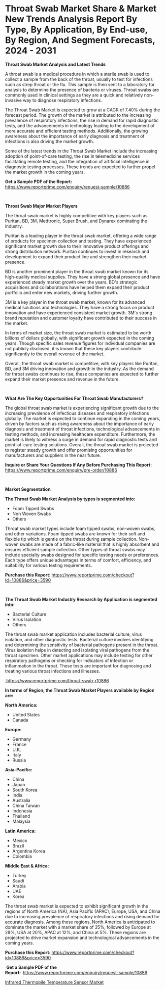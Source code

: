 <p><h1>Throat Swab Market Share & Market New Trends Analysis Report By Type, By Application, By End-use, By Region, And Segment Forecasts, 2024 - 2031</h1></p><p><strong>Throat Swab Market Analysis and Latest Trends</strong></p>
<p><p>A throat swab is a medical procedure in which a sterile swab is used to collect a sample from the back of the throat, usually to test for infections such as strep throat or the flu. This sample is then sent to a laboratory for analysis to determine the presence of bacteria or viruses. Throat swabs are commonly used in clinical settings as they are a quick and relatively non-invasive way to diagnose respiratory infections.</p><p>The Throat Swab Market is expected to grow at a CAGR of 7.40% during the forecast period. The growth of the market is attributed to the increasing prevalence of respiratory infections, the rise in demand for rapid diagnostic tests, and the advancements in technology leading to the development of more accurate and efficient testing methods. Additionally, the growing awareness about the importance of early diagnosis and treatment of infections is also driving the market growth.</p><p>Some of the latest trends in the Throat Swab Market include the increasing adoption of point-of-care testing, the rise in telemedicine services facilitating remote testing, and the integration of artificial intelligence in diagnostic testing processes. These trends are expected to further propel the market growth in the coming years.</p></p>
<p><strong>Get a Sample PDF of the Report:&nbsp;</strong> <a href="https://www.reportprime.com/enquiry/request-sample/10886">https://www.reportprime.com/enquiry/request-sample/10886</a></p>
<p>&nbsp;</p>
<p><strong>Throat Swab Major Market Players</strong></p>
<p><p>The throat swab market is highly competitive with key players such as Puritan, BD, 3M, Medtronic, Super Brush, and Dynarex dominating the industry. </p><p>Puritan is a leading player in the throat swab market, offering a wide range of products for specimen collection and testing. They have experienced significant market growth due to their innovative product offerings and strong distribution network. Puritan continues to invest in research and development to expand their product line and strengthen their market presence.</p><p>BD is another prominent player in the throat swab market known for its high-quality medical supplies. They have a strong global presence and have experienced steady market growth over the years. BD's strategic acquisitions and collaborations have helped them expand their product portfolio and enter new markets, driving further growth.</p><p>3M is a key player in the throat swab market, known for its advanced medical solutions and technologies. They have a strong focus on product innovation and have experienced consistent market growth. 3M's strong brand reputation and customer loyalty have contributed to their success in the market.</p><p>In terms of market size, the throat swab market is estimated to be worth billions of dollars globally, with significant growth expected in the coming years. Though specific sales revenue figures for individual companies are not publicly disclosed, it is known that these key players contribute significantly to the overall revenue of the market.</p><p>Overall, the throat swab market is competitive, with key players like Puritan, BD, and 3M driving innovation and growth in the industry. As the demand for throat swabs continues to rise, these companies are expected to further expand their market presence and revenue in the future.</p></p>
<p>&nbsp;</p>
<p><strong>What Are The Key Opportunities For Throat Swab Manufacturers?</strong></p>
<p><p>The global throat swab market is experiencing significant growth due to the increasing prevalence of infectious diseases and respiratory infections globally. The market is expected to continue expanding in the coming years, driven by factors such as rising awareness about the importance of early diagnosis and treatment of throat infections, technological advancements in testing methods, and increasing healthcare expenditure. Furthermore, the market is likely to witness a surge in demand for rapid diagnostic tests and point-of-care testing solutions. Overall, the throat swab market is projected to register steady growth and offer promising opportunities for manufacturers and suppliers in the near future.</p></p>
<p><strong>Inquire or Share Your Questions If Any Before Purchasing This Report:</strong> <a href="https://www.reportprime.com/enquiry/pre-order/10886">https://www.reportprime.com/enquiry/pre-order/10886</a></p>
<p>&nbsp;</p>
<p><strong>Market Segmentation</strong></p>
<p><strong>The Throat Swab Market Analysis by types is segmented into:</strong></p>
<p><ul><li>Foam Tipped Swabs</li><li>Non Woven Swabs</li><li>Others</li></ul></p>
<p><p>Throat swab market types include foam tipped swabs, non-woven swabs, and other variations. Foam tipped swabs are known for their soft and flexible tip which is gentle on the throat during sample collection. Non-woven swabs are made of a fabric-like material that is highly absorbent and ensures efficient sample collection. Other types of throat swabs may include specialty swabs designed for specific testing needs or preferences. Each type offers unique advantages in terms of comfort, efficiency, and suitability for various testing requirements.</p></p>
<p><strong>Purchase this Report:&nbsp;</strong><a href="https://www.reportprime.com/checkout?id=10886&price=3590">https://www.reportprime.com/checkout?id=10886&price=3590</a></p>
<p>&nbsp;</p>
<p><strong>The Throat Swab Market Industry Research by Application is segmented into:</strong></p>
<p><ul><li>Bacterial Culture</li><li>Virus Isolation</li><li>Others</li></ul></p>
<p><p>The throat swab market application includes bacterial culture, virus isolation, and other diagnostic tests. Bacterial culture involves identifying and determining the sensitivity of bacterial pathogens present in the throat. Virus isolation helps in detecting and isolating viral pathogens from the throat specimen. Other market applications may include testing for other respiratory pathogens or checking for indicators of infection or inflammation in the throat. These tests are important for diagnosing and treating various throat infections and illnesses.</p></p>
<p><a href="https://www.reportprime.com/throat-swab-r10886">&nbsp;https://www.reportprime.com/throat-swab-r10886</a></p>
<p><strong>In terms of Region, the Throat Swab Market Players available by Region are:</strong></p>
<p>
    <p> <strong> North America: </strong>
        <ul>
            <li>United States</li>
            <li>Canada</li>
        </ul>
        </p> 
    <p> <strong> Europe: </strong>
        <ul>
            <li>Germany</li>
            <li>France</li>
            <li>U.K.</li>
            <li>Italy</li>
            <li>Russia</li>
        </ul>
        </p> 
    <p> <strong> Asia-Pacific: </strong>
        <ul>
            <li>China</li>
            <li>Japan</li>
            <li>South Korea</li>
            <li>India</li>
            <li>Australia</li>
            <li>China Taiwan</li>
            <li>Indonesia</li>
            <li>Thailand</li>
            <li>Malaysia</li>
        </ul>
        </p> 
    <p> <strong> Latin America: </strong>
        <ul>
            <li>Mexico</li>
            <li>Brazil</li>
            <li>Argentina Korea</li>
            <li>Colombia</li>
        </ul>
        </p> 
    <p> <strong> Middle East & Africa: </strong>
        <ul>
            <li>Turkey</li>
            <li>Saudi</li>
            <li>Arabia</li>
            <li>UAE</li>
            <li>Korea</li>
        </ul>
    </p>
    </p>
<p><p>The throat swab market is expected to exhibit significant growth in the regions of North America (NA), Asia Pacific (APAC), Europe, USA, and China due to increasing prevalence of respiratory infections and rising demand for accurate diagnosis. Among these regions, North America is anticipated to dominate the market with a market share of 35%, followed by Europe at 28%, USA at 20%, APAC at 12%, and China at 5%. These regions are projected to drive market expansion and technological advancements in the coming years.</p></p>
<p><strong>Purchase this Report: </strong><a href="https://www.reportprime.com/checkout?id=10886&price=3590">https://www.reportprime.com/checkout?id=10886&price=3590</a></p>
<p>&nbsp;<strong>Get a Sample PDF of the Report:&nbsp;&nbsp;</strong><a href="https://www.reportprime.com/enquiry/request-sample/10886">https://www.reportprime.com/enquiry/request-sample/10886</a></p>
<p><strong></strong></p>
<p><p><a href="https://eight-handstand-8fb.notion.site/Infrared-Thermopile-Temperature-Sensor-Market-Size-CAGR-Trends-2024-2030-9e52151508054b9687d10629786f00b6">Infrared Thermopile Temperature Sensor Market</a></p></p>